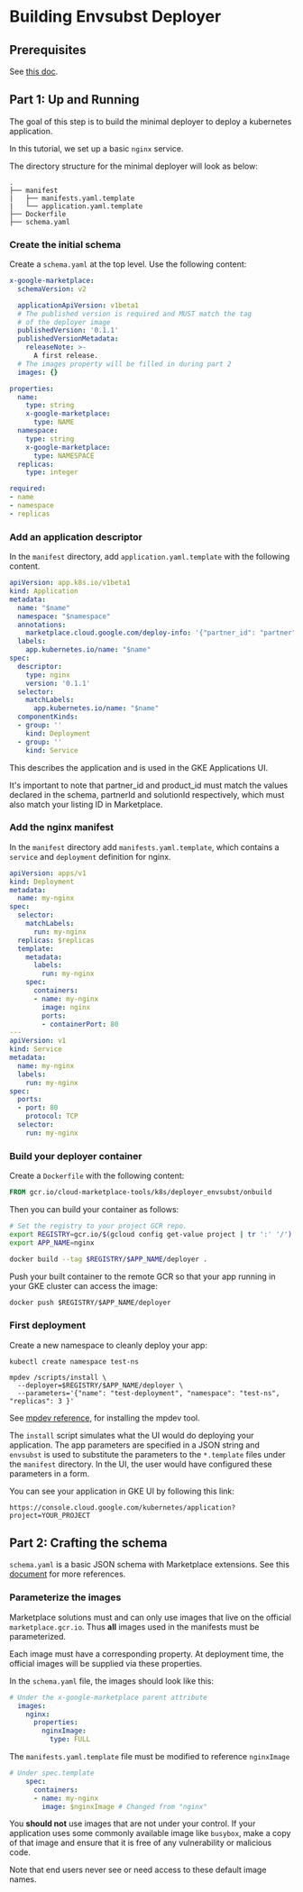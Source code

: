 # Building Envsubst Deployer

## Prerequisites

See [this doc](tool-prerequisites.md).

## Part 1: Up and Running

The goal of this step is to build the minimal deployer to deploy a kubernetes
application.

In this tutorial, we set up a basic `nginx` service.

The directory structure for the minimal deployer will look as below:
```text
.
├── manifest
|   ├── manifests.yaml.template
|   └── application.yaml.template
├── Dockerfile
├── schema.yaml
```

### Create the initial schema

Create a `schema.yaml` at the top level. Use the following content:

```yaml
x-google-marketplace:
  schemaVersion: v2

  applicationApiVersion: v1beta1
  # The published version is required and MUST match the tag
  # of the deployer image
  publishedVersion: '0.1.1'
  publishedVersionMetadata:
    releaseNote: >-
      A first release.
  # The images property will be filled in during part 2
  images: {}

properties:
  name:
    type: string
    x-google-marketplace:
      type: NAME
  namespace:
    type: string
    x-google-marketplace:
      type: NAMESPACE
  replicas:
    type: integer

required:
- name
- namespace
- replicas
```


### Add an application descriptor

In the `manifest` directory, add `application.yaml.template` with the following 
content. 

```yaml
apiVersion: app.k8s.io/v1beta1
kind: Application
metadata:
  name: "$name"
  namespace: "$namespace"
  annotations:
    marketplace.cloud.google.com/deploy-info: '{"partner_id": "partner", "product_id": "nginx", "partner_name": "Partner"}'
  labels:
    app.kubernetes.io/name: "$name"
spec:
  descriptor:
    type: nginx
    version: '0.1.1'
  selector:
    matchLabels:
      app.kubernetes.io/name: "$name"
  componentKinds:
  - group: ''
    kind: Deployment
  - group: ''
    kind: Service
```

This describes the application and is used in the GKE Applications UI.

It's important to note that partner_id and product_id must match the values 
declared in the schema, partnerId and solutionId respectively, which must also 
match your listing ID in Marketplace.

### Add the nginx manifest

In the `manifest` directory add `manifests.yaml.template`, which contains a
`service` and `deployment` definition for nginx.

```yaml
apiVersion: apps/v1
kind: Deployment
metadata:
  name: my-nginx
spec:
  selector:
    matchLabels:
      run: my-nginx
  replicas: $replicas
  template:
    metadata:
      labels:
        run: my-nginx
    spec:
      containers:
      - name: my-nginx
        image: nginx
        ports:
        - containerPort: 80
---
apiVersion: v1
kind: Service
metadata:
  name: my-nginx
  labels:
    run: my-nginx
spec:
  ports:
  - port: 80
    protocol: TCP
  selector:
    run: my-nginx
```

### Build your deployer container

Create a `Dockerfile` with the following content:

```Dockerfile
FROM gcr.io/cloud-marketplace-tools/k8s/deployer_envsubst/onbuild
```

Then you can build your container as follows:

```bash
# Set the registry to your project GCR repo.
export REGISTRY=gcr.io/$(gcloud config get-value project | tr ':' '/')
export APP_NAME=nginx

docker build --tag $REGISTRY/$APP_NAME/deployer .
```

Push your built container to the remote GCR so that your app running in your GKE
cluster can access the image:

```dockerfile
docker push $REGISTRY/$APP_NAME/deployer
```

### First deployment

Create a new namespace to cleanly deploy your app:

```shell
kubectl create namespace test-ns

mpdev /scripts/install \
  --deployer=$REGISTRY/$APP_NAME/deployer \
  --parameters='{"name": "test-deployment", "namespace": "test-ns", "replicas": 3 }'
```

See [mpdev reference](mpdev-references.md), for installing the mpdev tool.

The `install` script simulates what the UI would do deploying your application.
The app parameters are specified in a JSON string and `envsubst` is used to 
substitute the parameters to the `*.template` files under the `manifest` 
directory. In the UI, the user would have configured these parameters in a form.

You can see your application in GKE UI by following this link:

```text
https://console.cloud.google.com/kubernetes/application?project=YOUR_PROJECT
```

## Part 2: Crafting the schema

`schema.yaml` is a basic JSON schema with Marketplace extensions.
See this [document](schema.md) for more references.

### Parameterize the images

Marketplace solutions must and can only use images that live on the official
`marketplace.gcr.io`. Thus **all** images used in the manifests must be
parameterized.

Each image must have a corresponding property. At deployment time, the official
images will be supplied via these properties.

In the `schema.yaml` file, the images should look like this:
```yaml
# Under the x-google-marketplace parent attribute  
  images:
    nginx:
      properties:
        nginxImage:
          type: FULL
```

The `manifests.yaml.template` file must be modified to reference `nginxImage`

```yaml
# Under spec.template
    spec:
      containers:
      - name: my-nginx
        image: $nginxImage # Changed from "nginx"
```

You __should not__ use images that are not under your control.
If your application uses some commonly available image like
`busybox`, make a copy of that image and ensure that it is free
of any vulnerability or malicious code.

Note that end users never see or need access to these default
image names.
